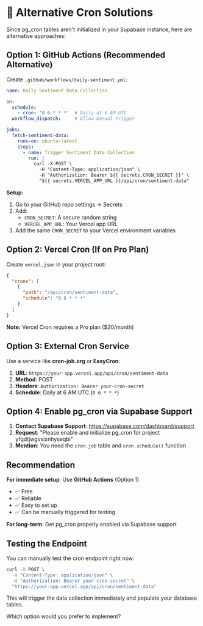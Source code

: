 # 🔄 Alternative Cron Solutions

Since pg_cron tables aren't initialized in your Supabase instance, here are alternative approaches:

## Option 1: GitHub Actions (Recommended Alternative)

Create `.github/workflows/daily-sentiment.yml`:

```yaml
name: Daily Sentiment Data Collection

on:
  schedule:
    - cron: '0 6 * * *'  # Daily at 6 AM UTC
  workflow_dispatch:     # Allow manual trigger

jobs:
  fetch-sentiment-data:
    runs-on: ubuntu-latest
    steps:
      - name: Trigger Sentiment Data Collection
        run: |
          curl -X POST \
            -H "Content-Type: application/json" \
            -H "Authorization: Bearer ${{ secrets.CRON_SECRET }}" \
            "${{ secrets.VERCEL_APP_URL }}/api/cron/sentiment-data"
```

**Setup:**
1. Go to your GitHub repo settings → Secrets
2. Add:
   - `CRON_SECRET`: A secure random string
   - `VERCEL_APP_URL`: Your Vercel app URL
3. Add the same `CRON_SECRET` to your Vercel environment variables

## Option 2: Vercel Cron (If on Pro Plan)

Create `vercel.json` in your project root:

```json
{
  "crons": [
    {
      "path": "/api/cron/sentiment-data",
      "schedule": "0 6 * * *"
    }
  ]
}
```

**Note:** Vercel Cron requires a Pro plan ($20/month)

## Option 3: External Cron Service

Use a service like **cron-job.org** or **EasyCron**:

1. **URL**: `https://your-app.vercel.app/api/cron/sentiment-data`
2. **Method**: POST
3. **Headers**: `Authorization: Bearer your-cron-secret`
4. **Schedule**: Daily at 6 AM UTC (`0 6 * * *`)

## Option 4: Enable pg_cron via Supabase Support

1. **Contact Supabase Support**: https://supabase.com/dashboard/support
2. **Request**: "Please enable and initialize pg_cron for project yfqdtjwgvsixnhyseqbi"
3. **Mention**: You need the `cron.job` table and `cron.schedule()` function

## Recommendation

**For immediate setup**: Use **GitHub Actions** (Option 1)
- ✅ Free
- ✅ Reliable
- ✅ Easy to set up
- ✅ Can be manually triggered for testing

**For long-term**: Get pg_cron properly enabled via Supabase support

## Testing the Endpoint

You can manually test the cron endpoint right now:

```bash
curl -X POST \
  -H "Content-Type: application/json" \
  -H "Authorization: Bearer your-cron-secret" \
  "https://your-app.vercel.app/api/cron/sentiment-data"
```

This will trigger the data collection immediately and populate your database tables.

Which option would you prefer to implement?

